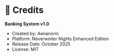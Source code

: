 
# 🙏 Credits

**Banking System v1.0**
- Created by: Aenanorni
- Platform: Neverwinter Nights Enhanced Edition
- Release Date: October 2025
- License: MIT
